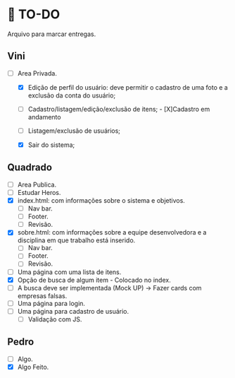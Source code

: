 # :scroll: TO-DO
Arquivo para marcar entregas.
## Vini
- [ ] Area Privada.
  - [X] Edição de perfil do usuário: deve permitir o cadastro de uma foto e a exclusão da conta do usuário;
  - [ ] Cadastro/listagem/edição/exclusão de itens;
         - [X]Cadastro em andamento
        
  - [ ] Listagem/exclusão de usuários;
  - [X] Sair do sistema;
 
## Quadrado
- [ ] Area Publica.
- [ ] Estudar Heros.
- [X] index.html: com informações sobre o sistema e objetivos.
  - [ ] Nav bar.
  - [ ] Footer.
  - [ ] Revisão.
- [X] sobre.html: com informações sobre a equipe desenvolvedora e a disciplina em que trabalho está inserido.
  - [ ] Nav bar.
  - [ ] Footer.
  - [ ] Revisão.
- [ ] Uma página com uma lista de itens.
- [X] Opção de busca de algum item - Colocado no index.
- [ ] A busca deve ser implementada (Mock UP) -> Fazer cards com empresas falsas.
- [ ] Uma página para login.
- [ ] Uma página para cadastro de usuário.
  - [ ] Validação com JS.

## Pedro
- [ ] Algo.
- [X] Algo Feito.
